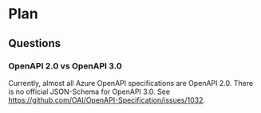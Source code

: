 # Plan

## Questions

### OpenAPI 2.0 vs OpenAPI 3.0

Currently, almost all Azure OpenAPI specifications are OpenAPI 2.0. There is no official JSON-Schema for OpenAPI 3.0. See https://github.com/OAI/OpenAPI-Specification/issues/1032.